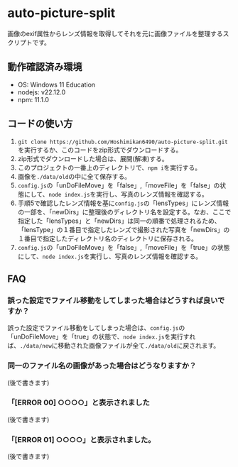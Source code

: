 # auto-picture-split
画像のexif属性からレンズ情報を取得してそれを元に画像ファイルを整理するスクリプトです。

## 動作確認済み環境
- OS: Windows 11 Education
- nodejs: v22.12.0
- npm: 11.1.0

## コードの使い方
1. `git clone https://github.com/Hoshimikan6490/auto-picture-split.git`を実行するか、このコードをzip形式でダウンロードする。
2. zip形式でダウンロードした場合は、展開(解凍)する。
3. このプロジェクトの一番上のディレクトリで、`npm i`を実行する。
4. 画像を`./data/old`の中に全て保存する。
5. `config.js`の「unDoFileMove」を「false」,「moveFile」を「false」の状態にして、`node index.js`を実行し、写真のレンズ情報を確認する。
6. 手順5で確認したレンズ情報を基に`config.js`の「lensTypes」にレンズ情報の一部を、「newDirs」に整理後のディレクトリ名を設定する。なお、ここで指定した「lensTypes」と「newDirs」は同一の順番で処理されるため、「lensType」の１番目で指定したレンズで撮影された写真を「newDirs」の１番目で指定したディレクトリ名のディレクトリに保存される。
7. `config.js`の「unDoFileMove」を「false」,「moveFile」を「true」の状態にして、`node index.js`を実行し、写真のレンズ情報を確認する。

## FAQ
### 誤った設定でファイル移動をしてしまった場合はどうすれば良いですか？
誤った設定でファイル移動をしてしまった場合は、`config.js`の「unDoFileMove」を「true」の状態で、`node index.js`を実行すれば、`./data/new`に移動された画像ファイルが全て`./data/old`に戻されます。
### 同一のファイル名の画像があった場合はどうなりますか？
(後で書きます)
### 「[ERROR 00] ○○○○」と表示されました
(後で書きます)
### 「[ERROR 01] ○○○○」と表示されました。
(後で書きます)